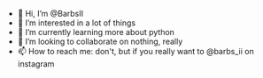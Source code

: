- 👋 Hi, I’m @BarbsII
- 👀 I’m interested in a lot of things
- 🌱 I’m currently learning more about python
- 💞️ I’m looking to collaborate on nothing, really
- 📫 How to reach me: don't, but if you really want to @barbs_ii on instagram
